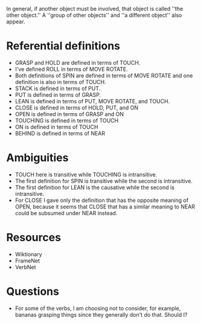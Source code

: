 In general, if another object must be involved, that object is called ''the other object.'' A ''group of other objects'' and ''a different object'' also appear.

# Referential definitions
- GRASP and HOLD are defined in terms of TOUCH.
- I've defined ROLL in terms of MOVE ROTATE.
- Both definitions of SPIN are defined in terms of MOVE ROTATE and one definition is also in terms of TOUCH.
- STACK is defined in terms of PUT.
- PUT is defined in terms of GRASP.
- LEAN is defined in terms of PUT, MOVE ROTATE, and TOUCH.
- CLOSE is defined in terms of HOLD, PUT, and ON
- OPEN is defined in terms of GRASP and ON
- TOUCHING is defined in terms of TOUCH
- ON is defined in terms of TOUCH
- BEHIND is defined in terms of NEAR

# Ambiguities
- TOUCH here is transitive while TOUCHING is intransitive.
- The first definition for SPIN is transitive while the second is intransitive.
- The first definition for LEAN is the causative while the second is intransitive.
- For CLOSE I gave only the definition that has the opposite meaning of OPEN, because it seems that CLOSE that has a similar meaning to NEAR could be subsumed under NEAR instead.


# Resources
- Wiktionary
- FrameNet
- VerbNet

# Questions
- For some of the verbs, I am choosing not to consider, for example, bananas grasping things since they generally don't do that. Should I?
